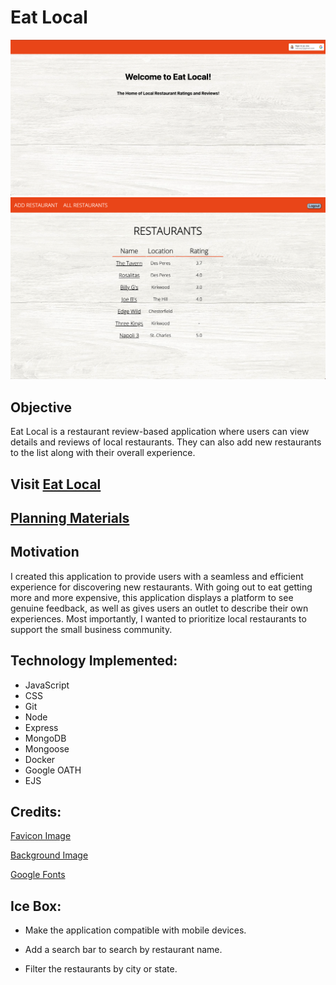  # **Eat Local**

 ![image](public/images/eat-local-homepage.png)
 ![image](public/images/eat-local-all-restaurants.png)

 ## Objective
 Eat Local is a restaurant review-based application where users can view details and reviews of local restaurants. They can also add new restaurants to the list along with their overall experience. 

 ## Visit [Eat Local](https://eat-local-joe-c.fly.dev/)

 ## [Planning Materials](https://trello.com/b/i1IN5qje/eat-local)

 ## Motivation
 I created this application to provide users with a seamless and efficient experience for discovering new restaurants. With going out to eat getting more and more expensive, this application displays a platform to see genuine feedback, as well as gives users an outlet to describe their own experiences. Most importantly, I wanted to prioritize local restaurants to support the small business community.

 ## Technology Implemented:

 * JavaScript
 * CSS
 * Git
 * Node
 * Express
 * MongoDB
 * Mongoose
 * Docker
 * Google OATH
 * EJS

 ## Credits:

 [Favicon Image](https://stock.adobe.com/search/images?k=%22restaurant+icon%22)

 [Background Image](https://images.app.goo.gl/4PqrYyjyurrMHq4f9)

 [Google Fonts](https://fonts.google.com/specimen/Open+Sans#styles)

 ## Ice Box:

 * Make the application compatible with mobile devices.

 * Add a search bar to search by restaurant name.

 * Filter the restaurants by city or state.